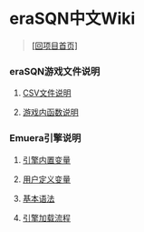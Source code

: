 ﻿# eraSQN中文Wiki

> [\[回项目首页\]](https://github.com/chinanoahli/eraSQN-to-chs)

### eraSQN游戏文件说明

1. [CSV文件说明](/Wiki/csv_instructions)

2. [游戏内函数说明](/Wiki/function)

### Emuera引擎说明

1. [引擎内置变量](https://osdn.net/projects/emuera/wiki/exvar)

2. [用户定义变量](https://osdn.net/projects/emuera/wiki/UserVars)

3. [基本语法](https://osdn.net/projects/emuera/wiki/excom)

4. [引擎加载流程](https://osdn.net/projects/emuera/wiki/flow)

